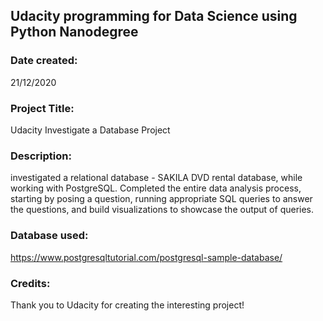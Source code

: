 ## Udacity programming for Data Science using Python Nanodegree

### Date created:
21/12/2020

### Project Title:
Udacity Investigate a Database Project

### Description:
investigated a relational database - SAKILA DVD rental database, while working with PostgreSQL. Completed the entire data analysis process, starting by posing a question, running appropriate SQL queries to answer the questions, and build visualizations to showcase the output of queries.

### Database used:

https://www.postgresqltutorial.com/postgresql-sample-database/

### Credits:
Thank you to Udacity for creating the interesting project!
